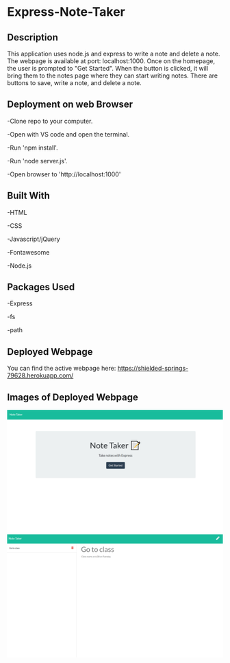 # Express-Note-Taker

## Description

This application uses node.js and express to write a note and delete a note.  The webpage is available at 
port: localhost:1000.   Once on the homepage, the user is prompted to "Get Started".  When the button is 
clicked, it will bring them to the notes page where they can start writing notes.  There are buttons to 
save, write a note, and delete a note.

## Deployment on web Browser

-Clone repo to your computer.

-Open with VS code and open the terminal.

-Run 'npm install'.

-Run 'node server.js'.

-Open browser to 'http://localhost:1000'

## Built With

-HTML

-CSS

-Javascript/jQuery

-Fontawesome

-Node.js

## Packages Used

-Express

-fs

-path

## Deployed Webpage

You can find the active webpage here: https://shielded-springs-79628.herokuapp.com/


## Images of Deployed Webpage

![Example Webpage](./webpage/assets/images/homepage.png)                      ![Example Webpage](./webpage/assets/images/notepage.png)




